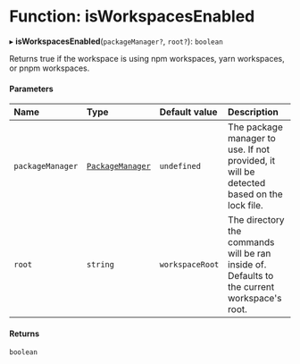 # Function: isWorkspacesEnabled

▸ **isWorkspacesEnabled**(`packageManager?`, `root?`): `boolean`

Returns true if the workspace is using npm workspaces, yarn workspaces, or pnpm workspaces.

#### Parameters

| Name             | Type                                                                         | Default value   | Description                                                                                 |
| :--------------- | :--------------------------------------------------------------------------- | :-------------- | :------------------------------------------------------------------------------------------ |
| `packageManager` | [`PackageManager`](../../reference/core-api/devkit/documents/PackageManager) | `undefined`     | The package manager to use. If not provided, it will be detected based on the lock file.    |
| `root`           | `string`                                                                     | `workspaceRoot` | The directory the commands will be ran inside of. Defaults to the current workspace's root. |

#### Returns

`boolean`

